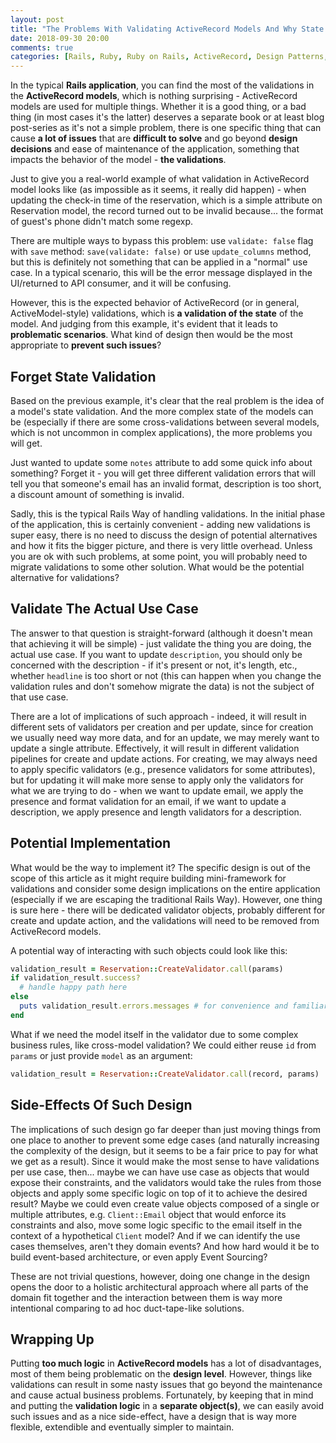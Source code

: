 ```yaml
---
layout: post
title: "The Problems With Validating ActiveRecord Models And Why State Validation Is a Bad Idea"
date: 2018-09-30 20:00
comments: true
categories: [Rails, Ruby, Ruby on Rails, ActiveRecord, Design Patterns, Architeture]
---
```


In the typical **Rails application**, you can find the most of the validations in the **ActiveRecord models**, which is nothing surprising - ActiveRecord models are used for multiple things. Whether it is a good thing, or a bad thing (in most cases it's the latter) deserves a separate book or at least blog post-series as it's not a simple problem, there is one specific thing that can cause **a lot of issues** that are **difficult to solve** and go beyond **design decisions** and ease of maintenance of the application, something that impacts the behavior of the model - **the validations**.

Just to give you a real-world example of what validation in ActiveRecord model looks like (as impossible as it seems, it really did happen) - when updating the check-in time of the reservation, which is a simple attribute on Reservation model, the record turned out to be invalid because... the format of guest's phone didn't match some regexp.

There are multiple ways to bypass this problem: use `validate: false` flag with `save` method: `save(validate: false)` or use `update_columns` method, but this is definitely not something that can be applied in a "normal" use case. In a typical scenario, this will be the error message displayed in the UI/returned to API consumer, and it will be confusing.

However, this is the expected behavior of ActiveRecord (or in general, ActiveModel-style) validations, which is **a validation of the state** of the model. And judging from this example, it's evident that it leads to **problematic scenarios**. What kind of design then would be the most appropriate to **prevent such issues**?

<!--more-->

## Forget State Validation

Based on the previous example, it's clear that the real problem is the idea of a model's state validation. And the more complex state of the models can be (especially if there are some cross-validations between several models, which is not uncommon in complex applications), the more problems you will get.

Just wanted to update some `notes` attribute to add some quick info about something? Forget it - you will get three different validation errors that will tell you that someone's email has an invalid format, description is too short, a discount amount of something is invalid.

Sadly, this is the typical Rails Way of handling validations. In the initial phase of the application, this is certainly convenient - adding new validations is super easy, there is no need to discuss the design of potential alternatives and how it fits the bigger picture, and there is very little overhead. Unless you are ok with such problems, at some point, you will probably need to migrate validations to some other solution. What would be the potential alternative for validations?

## Validate The Actual Use Case

The answer to that question is straight-forward (although it doesn't mean that achieving it will be simple) - just validate the thing you are doing, the actual use case. If you want to update `description`, you should only be concerned with the description - if it's present or not, it's length, etc., whether `headline` is too short or not (this can happen when you change the validation rules and don't somehow migrate the data) is not the subject of that use case.

There are a lot of implications of such approach - indeed, it will result in different sets of validators per creation and per update, since for creation we usually need way more data, and for an update, we may merely want to update a single attribute. Effectively, it will result in different validation pipelines for create and update actions. For creating, we may always need to apply specific validators (e.g., presence validators for some attributes), but for updating it will make more sense to apply only the validators for what we are trying to do - when we want to update email, we apply the presence and format validation for an email, if we want to update a description, we apply presence and length validators for a description.

## Potential Implementation

What would be the way to implement it? The specific design is out of the scope of this article as it might require building mini-framework for validations and consider some design implications on the entire application (especially if we are escaping the traditional Rails Way). However, one thing is sure here - there will be dedicated validator objects, probably different for create and update action, and the validations will need to be removed from ActiveRecord models.

A potential way of interacting with such objects could look like this:

``` rb
validation_result = Reservation::CreateValidator.call(params)
if validation_result.success?
  # handle happy path here
else
  puts validation_result.errors.messages # for convenience and familiarity, `errors` object could have a similar interface to ActiveModel::Errors
end
```

What if we need the model itself in the validator due to some complex business rules, like cross-model validation? We could either reuse `id` from `params` or just provide `model` as an argument:

``` rb
validation_result = Reservation::CreateValidator.call(record, params)
```


## Side-Effects Of Such Design

The implications of such design go far deeper than just moving things from one place to another to prevent some edge cases (and naturally increasing the complexity of the design, but it seems to be a fair price to pay for what we get as a result). Since it would make the most sense to have validations per use case, then... maybe we can have use case as objects that would expose their constraints, and the validators would take the rules from those objects and apply some specific logic on top of it to achieve the desired result? Maybe we could even create value objects composed of a single or multiple attributes, e.g. `Client::Email` object that would enforce its constraints and also, move some logic specific to the email itself in the context of a hypothetical `Client` model? And if we can identify the use cases themselves, aren't they domain events? And how hard would it be to build event-based architecture, or even apply Event Sourcing?

These are not trivial questions, however, doing one change in the design opens
the door to a holistic architectural approach where all parts of the domain fit together and the interaction between them is way more intentional comparing to ad hoc duct-tape-like solutions.

## Wrapping Up

Putting **too much logic** in **ActiveRecord models** has a lot of disadvantages, most of them being problematic on the **design level**. However, things like validations can result in some nasty issues that go beyond the maintenance and cause actual business problems. Fortunately, by keeping that in mind and putting the **validation logic** in a **separate object(s)**, we can easily avoid such issues and as a nice side-effect, have a design that is way more flexible, extendible and eventually simpler to maintain.
